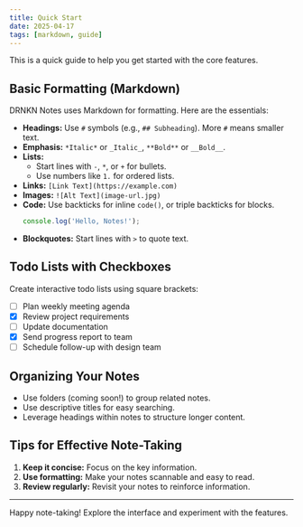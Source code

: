 ```yaml
---
title: Quick Start
date: 2025-04-17
tags: [markdown, guide]
---
```


This is a quick guide to help you get started with the core features.

## Basic Formatting (Markdown)

DRNKN Notes uses Markdown for formatting. Here are the essentials:

- **Headings:** Use `#` symbols (e.g., `## Subheading`). More `#` means smaller text.
- **Emphasis:** `*Italic*` or `_Italic_`, `**Bold**` or `__Bold__`.
- **Lists:**
    - Start lines with `-`, `*`, or `+` for bullets.
    - Use numbers like `1.` for ordered lists.
- **Links:** `[Link Text](https://example.com)`
- **Images:** `![Alt Text](image-url.jpg)`
- **Code:** Use backticks for inline `code()`, or triple backticks for blocks.
    ```js
    console.log('Hello, Notes!');
    ```
- **Blockquotes:** Start lines with `>` to quote text.

## Todo Lists with Checkboxes

Create interactive todo lists using square brackets:

- [ ] Plan weekly meeting agenda
- [x] Review project requirements
- [ ] Update documentation
- [x] Send progress report to team
- [ ] Schedule follow-up with design team

## Organizing Your Notes

- Use folders (coming soon!) to group related notes.
- Use descriptive titles for easy searching.
- Leverage headings within notes to structure longer content.

## Tips for Effective Note-Taking

1. **Keep it concise:** Focus on the key information.
2. **Use formatting:** Make your notes scannable and easy to read.
3. **Review regularly:** Revisit your notes to reinforce information.

---

Happy note-taking! Explore the interface and experiment with the features.
